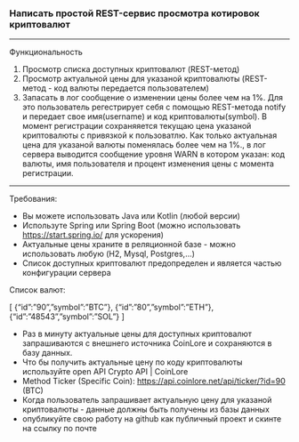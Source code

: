 
### Написать простой REST-сервис просмотра котировок криптовалют

---

Функциональность

1. Просмотр списка доступных криптовалют (REST-метод)
2. Просмотр актуальной цены для указаной криптовалюты (REST-метод - код валюты передается пользователем)
3. Запасать в лог сообщение о изменении цены более чем на 1%. Для это пользователь регестрирует себя с помощью
   REST-метода notify и передает свое имя(username) и код криптовалюты(symbol). В момент регистрации cохраняяется
   текущаю цена указаной криптовалюты с привязкой к пользоватлю. Как только актуальная цена для указаной валюты
   поменялась более чем на 1%., в лог сервера выводится сообщение уровня WARN в котором указан: код валюты, имя
   пользователя и процент изменения цены с момента регистрации.

---

Требования:

- Вы можете использовать Java или Kotlin (любой версии)
- Используте Spring или Spring Boot (можно использовать https://start.spring.io/ для ускорения)
- Актуальные цены храните в реляционной базе - можно использовать любую (H2, Mysql, Postgres,…)
- Cписок доступных криптовалют предопределен и является частью конфигурации сервера

Список валют:

[ {“id”:”90”,”symbol”:”BTC”}, {“id”:”80”,”symbol”:”ETH”}, {“id”:”48543”,”symbol”:”SOL”} ]

- Раз в минуту актуальные цены для доступных криптовалют запрашиваются c внешнего источника CoinLore и сохраняются в
  базу данных.
- Что бы получить актуальные цену по коду криптовалюты используйте open API Crypto API | CoinLore
- Меthod Ticker (Specific Coin): https://api.coinlore.net/api/ticker/?id=90 (BTC)
- Когда пользователь запрашивает актуальную цену для указаной криптовалюты - данные должны быть получены из базы данных
- опубликуйте свою работу на github как публичный проект и скинте на ссылку по почте